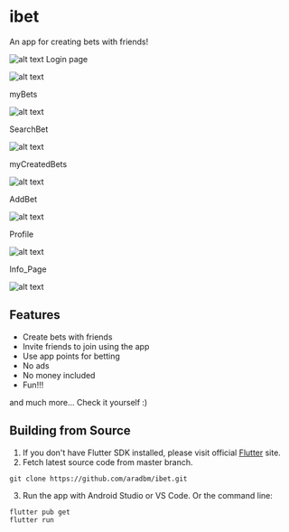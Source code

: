 # ibet

An app for creating bets with friends!

![alt text](images/app_samples.png)
Login page

![alt text](ScreenShots/login.png)

myBets

![alt text](ScreenShots/myBets.png)

SearchBet

![alt text](ScreenShots/SearchBet.png)

myCreatedBets

![alt text](ScreenShots/MyCreatedBets.png)

AddBet

![alt text](ScreenShots/AddBet.png)

Profile

![alt text](ScreenShots/Profile.png)

Info_Page

![alt text](ScreenShots/Info.png)

## Features

- Create bets with friends
- Invite friends to join using the app
- Use app points for betting
- No ads
- No money included
- Fun!!!

and much more...
Check it yourself :)

## Building from Source

1. If you don't have Flutter SDK installed, please visit official [Flutter](https://flutter.dev/) site.
2. Fetch latest source code from master branch.

```
git clone https://github.com/aradbm/ibet.git
```

3. Run the app with Android Studio or VS Code. Or the command line:

```
flutter pub get
flutter run
```
